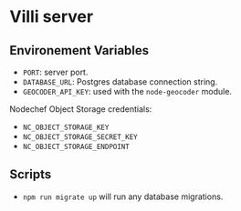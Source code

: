 # Villi server

## Environement Variables
- `PORT`: server port.
- `DATABASE_URL`: Postgres database connection string.
- `GEOCODER_API_KEY`: used with the `node-geocoder` module.

Nodechef Object Storage credentials:
- `NC_OBJECT_STORAGE_KEY`
- `NC_OBJECT_STORAGE_SECRET_KEY`
- `NC_OBJECT_STORAGE_ENDPOINT`

## Scripts

- `npm run migrate up` will run any database migrations.